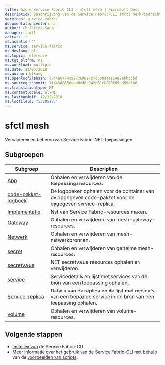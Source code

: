 ```yaml
---
title: Azure Service Fabric CLI - sfctl mesh | Microsoft Docs
description: Beschrijving van de Service Fabric-CLI sfctl mesh-opdrachten.
services: service-fabric
documentationcenter: na
author: Christina-Kang
manager: timlt
editor: ''
ms.assetid: ''
ms.service: service-fabric
ms.devlang: cli
ms.topic: reference
ms.tgt_pltfrm: na
ms.workload: multiple
ms.date: 12/06/2018
ms.author: bikang
ms.openlocfilehash: c7f4a0774c9277606e7c7c550eaa114e2ebbccbd
ms.sourcegitcommit: 7fd404885ecab8ed0c942d81cb889f69ed69a146
ms.translationtype: MT
ms.contentlocale: nl-NL
ms.lasthandoff: 12/12/2018
ms.locfileid: "53285177"
---
```

# <a name="sfctl-mesh"></a>sfctl mesh
Verwijderen en beheren van Service Fabric-NET-toepassingen.

## <a name="subgroups"></a>Subgroepen
|Subgroep|Description|
| --- | --- |
| [App](service-fabric-sfctl-mesh-app.md) | Ophalen en verwijderen van de toepassingsresources. |
| [code-pakket-logboek](service-fabric-sfctl-mesh-code-package-log.md) | De logboeken ophalen voor de container van de opgegeven code-pakket voor de opgegeven service-replica. |
| [Implementatie](service-fabric-sfctl-mesh-deployment.md) | Net van Service Fabric-resources maken. |
| [Gateway](service-fabric-sfctl-mesh-gateway.md) | Ophalen en verwijderen van mesh-gateway-resources. |
| [Netwerk](service-fabric-sfctl-mesh-network.md) | Ophalen en verwijderen van mesh-netwerkbronnen. |
| [secret](service-fabric-sfctl-mesh-secret.md) | Ophalen en verwijderen van geheime mesh-resources. |
| [secretvalue](service-fabric-sfctl-mesh-secretvalue.md) | NET secretvalue resources ophalen en verwijderen. |
| [service](service-fabric-sfctl-mesh-service.md) | Servicedetails en lijst met services van de bron van een toepassing ophalen. |
| [Service-replica](service-fabric-sfctl-mesh-service-replica.md) | Details van de replica en de lijst met replica's van een bepaalde service in de bron van een toepassing ophalen. |
| [volume](service-fabric-sfctl-mesh-volume.md) | Ophalen en verwijderen van volume-resources. |


## <a name="next-steps"></a>Volgende stappen
- [Instellen van](service-fabric-cli.md) de Service Fabric-CLI.
- Meer informatie over het gebruik van de Service Fabric-CLI met behulp van de [voorbeelden van scripts](/azure/service-fabric/scripts/sfctl-upgrade-application).